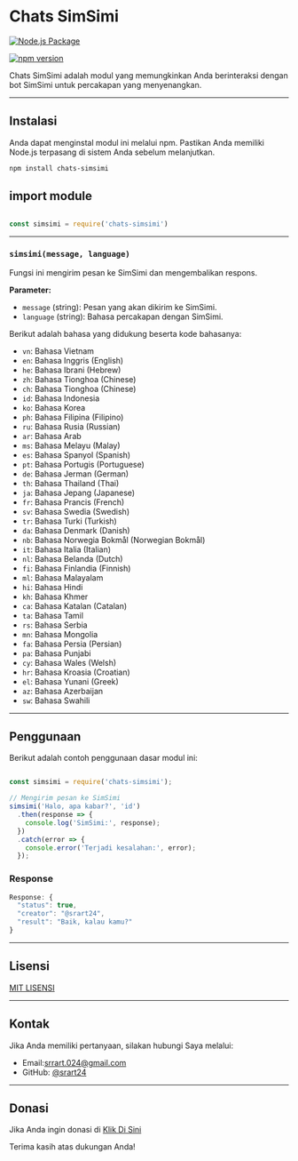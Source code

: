 # Chats SimSimi


[![Node.js Package](https://github.com/srart24/chats-simsimi/actions/workflows/npm-publish.yml/badge.svg)](https://github.com/srart24/chats-simsimi/actions/workflows/npm-publish.yml)


[![npm version](https://badge.fury.io/js/chats-simsimi.svg)](https://www.npmjs.com/package/chats-simsimi)



Chats SimSimi adalah modul yang memungkinkan Anda berinteraksi dengan bot SimSimi untuk percakapan yang menyenangkan.

--------

## Instalasi

Anda dapat menginstal modul ini melalui npm. Pastikan Anda memiliki Node.js terpasang di sistem Anda sebelum melanjutkan.

```bash
npm install chats-simsimi

```

## import module
``` js

const simsimi = require('chats-simsimi')

```

--------

### `simsimi(message, language)`

Fungsi ini mengirim pesan ke SimSimi dan mengembalikan respons.

**Parameter:**

- `message` (string): Pesan yang akan dikirim ke SimSimi.
- `language` (string): Bahasa percakapan dengan SimSimi. 



Berikut adalah bahasa yang didukung beserta kode bahasanya:


- `vn`: Bahasa Vietnam
- `en`: Bahasa Inggris (English)
- `he`: Bahasa Ibrani (Hebrew)
- `zh`: Bahasa Tionghoa (Chinese)
- `ch`: Bahasa Tionghoa (Chinese)
- `id`: Bahasa Indonesia
- `ko`: Bahasa Korea
- `ph`: Bahasa Filipina (Filipino)
- `ru`: Bahasa Rusia (Russian)
- `ar`: Bahasa Arab
- `ms`: Bahasa Melayu (Malay)
- `es`: Bahasa Spanyol (Spanish)
- `pt`: Bahasa Portugis (Portuguese)
- `de`: Bahasa Jerman (German)
- `th`: Bahasa Thailand (Thai)
- `ja`: Bahasa Jepang (Japanese)
- `fr`: Bahasa Prancis (French)
- `sv`: Bahasa Swedia (Swedish)
- `tr`: Bahasa Turki (Turkish)
- `da`: Bahasa Denmark (Danish)
- `nb`: Bahasa Norwegia Bokmål (Norwegian Bokmål)
- `it`: Bahasa Italia (Italian)
- `nl`: Bahasa Belanda (Dutch)
- `fi`: Bahasa Finlandia (Finnish)
- `ml`: Bahasa Malayalam
- `hi`: Bahasa Hindi
- `kh`: Bahasa Khmer
- `ca`: Bahasa Katalan (Catalan)
- `ta`: Bahasa Tamil
- `rs`: Bahasa Serbia
- `mn`: Bahasa Mongolia
- `fa`: Bahasa Persia (Persian)
- `pa`: Bahasa Punjabi
- `cy`: Bahasa Wales (Welsh)
- `hr`: Bahasa Kroasia (Croatian)
- `el`: Bahasa Yunani (Greek)
- `az`: Bahasa Azerbaijan
- `sw`: Bahasa Swahili

--------

## Penggunaan

Berikut adalah contoh penggunaan dasar modul ini:

``` js

const simsimi = require('chats-simsimi');

// Mengirim pesan ke SimSimi
simsimi('Halo, apa kabar?', 'id')
  .then(response => {
    console.log('SimSimi:', response);
  })
  .catch(error => {
    console.error('Terjadi kesalahan:', error);
  });

```

### Response
``` js
Response: {
  "status": true,
  "creator": "@srart24",
  "result": "Baik, kalau kamu?"
}
```

--------


## Lisensi

 [MIT LISENSI](LICENSE)


--------


## Kontak

Jika Anda memiliki pertanyaan, silakan hubungi Saya melalui:

-  Email:[srrart.024@gmail.com](mailto:rart.024@gmail.com)
- GitHub: [@srart24](https://github.com/srart24)

--------

## Donasi

Jika Anda ingin donasi di [Klik Di Sini](https://saweria.co/srart24)


Terima kasih atas dukungan Anda!




